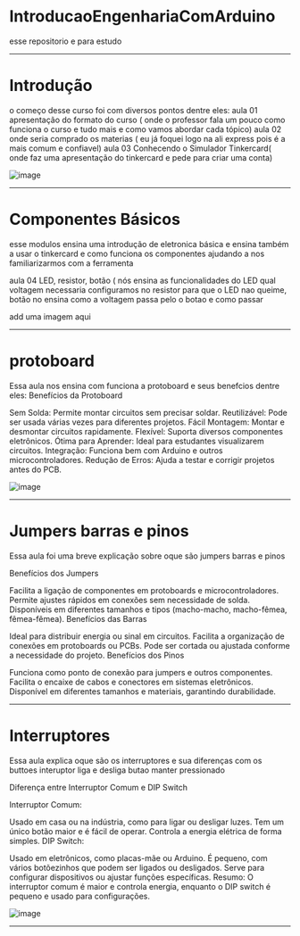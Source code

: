 # IntroducaoEngenhariaComArduino
 esse repositorio e para estudo

------------------------ 
# Introdução

o começo desse curso foi com diversos pontos dentre eles:
aula 01 apresentação do formato do curso ( onde o professor fala um pouco como funciona o curso e tudo mais e como vamos abordar cada tópico)
aula 02 onde seria comprado os materias ( eu já foquei logo na ali express pois é a mais comum e confiavel)
aula 03 Conhecendo o Simulador Tinkercard( onde faz uma apresentação do tinkercard e pede para criar uma conta)

![image](https://github.com/user-attachments/assets/c0501151-9eef-4eed-b9ea-e5d226b1f17c)

------------------------------
# Componentes Básicos

esse modulos ensina uma introdução de eletronica básica e ensina também a usar o tinkercard e como funciona os componentes ajudando a nos 
familiarizarmos com a ferramenta

aula 04 LED, resistor, botão ( nós ensina as funcionalidades do LED qual voltagem necessaria configuramos no resistor para que o LED nao queime, 
botão no ensina como a voltagem passa pelo o botao e como passar  


add uma imagem aqui

--------------------


# protoboard 

Essa aula nos ensina com funciona a protoboard e seus benefcios dentre eles:
Benefícios da Protoboard

Sem Solda: Permite montar circuitos sem precisar soldar.
Reutilizável: Pode ser usada várias vezes para diferentes projetos.
Fácil Montagem: Montar e desmontar circuitos rapidamente.
Flexível: Suporta diversos componentes eletrônicos.
Ótima para Aprender: Ideal para estudantes visualizarem circuitos.
Integração: Funciona bem com Arduino e outros microcontroladores.
Redução de Erros: Ajuda a testar e corrigir projetos antes do PCB.

![image](https://github.com/user-attachments/assets/a2a16150-bf43-432b-b718-0d32554c522f)

--------------------

# Jumpers barras e pinos

Essa aula foi uma breve explicação sobre oque são jumpers barras e pinos 

Benefícios dos Jumpers

Facilita a ligação de componentes em protoboards e microcontroladores.
Permite ajustes rápidos em conexões sem necessidade de solda.
Disponíveis em diferentes tamanhos e tipos (macho-macho, macho-fêmea, fêmea-fêmea).
Benefícios das Barras

Ideal para distribuir energia ou sinal em circuitos.
Facilita a organização de conexões em protoboards ou PCBs.
Pode ser cortada ou ajustada conforme a necessidade do projeto.
Benefícios dos Pinos

Funciona como ponto de conexão para jumpers e outros componentes.
Facilita o encaixe de cabos e conectores em sistemas eletrônicos.
Disponível em diferentes tamanhos e materiais, garantindo durabilidade.


-------------------
# Interruptores 

Essa aula explica oque são os interruptores e sua diferenças com os buttoes 
interuptor liga e desliga
butao manter pressionado

Diferença entre Interruptor Comum e DIP Switch

Interruptor Comum:

Usado em casa ou na indústria, como para ligar ou desligar luzes.
Tem um único botão maior e é fácil de operar.
Controla a energia elétrica de forma simples.
DIP Switch:

Usado em eletrônicos, como placas-mãe ou Arduino.
É pequeno, com vários botõezinhos que podem ser ligados ou desligados.
Serve para configurar dispositivos ou ajustar funções específicas.
Resumo:
O interruptor comum é maior e controla energia, enquanto o DIP switch é pequeno e usado para configurações.

![image](https://github.com/user-attachments/assets/596b7ec0-4722-4098-a546-4bdd5c927cc0)


--------------------------------------
























